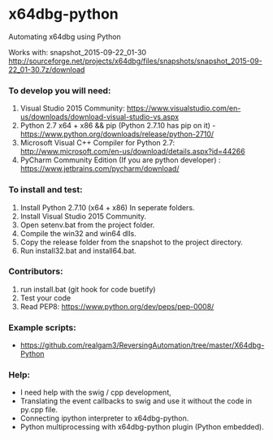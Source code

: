 # x64dbg-python
Automating x64dbg using Python

Works with: snapshot_2015-09-22_01-30
http://sourceforge.net/projects/x64dbg/files/snapshots/snapshot_2015-09-22_01-30.7z/download


### To develop you will need:
1) Visual Studio 2015 Community: https://www.visualstudio.com/en-us/downloads/download-visual-studio-vs.aspx
2) Python 2.7 x64 + x86 && pip (Python 2.7.10 has pip on it) - https://www.python.org/downloads/release/python-2710/
3) Microsoft Visual C++ Compiler for Python 2.7: http://www.microsoft.com/en-us/download/details.aspx?id=44266
4) PyCharm Community Edition (If you are python developer) : https://www.jetbrains.com/pycharm/download/

### To install and test:
1) Install Python 2.7.10 (x64 + x86) In seperate folders.
2) Install Visual Studio 2015 Community.
3) Open setenv.bat from the project folder.
4) Compile the win32 and win64 dlls.
5) Copy the release folder from the snapshot to the project directory.
6) Run install32.bat and install64.bat.

### Contributors:
1) run install.bat (git hook for code buetify)
2) Test your code
3) Read PEP8: https://www.python.org/dev/peps/pep-0008/

### Example scripts:
* https://github.com/realgam3/ReversingAutomation/tree/master/X64dbg-Python

### Help:
* I need help with the swig / cpp development,
* Translating the event callbacks to swig and use it without the code in py.cpp file.
* Connecting ipython interpreter to x64dbg-python.
* Python multiprocessing with x64dbg-python plugin (Python embedded).